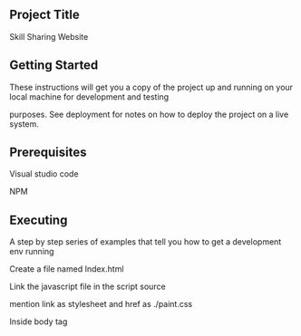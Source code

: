 ## Project Title

Skill Sharing Website

## Getting Started

These instructions will get you a copy of the project up and running on your local machine for development and testing 

purposes. See deployment for notes on how to deploy the project on a live system.

## Prerequisites

Visual studio code

NPM

## Executing

A step by step series of examples that tell you how to get a development env running

Create a file named Index.html 

Link the javascript file in the script source

mention link as stylesheet and href as ./paint.css

Inside body tag <script> tag is used and createPaint(document.body) is given 
  
close the body.

All reference paths are mentioned inside the file all.d.ts

Total controls functionality is given in the file controls.js

For the purpose type scripting, files are extended with .ts

Typescript controls are mentioned in controls.ts

Functions.js file represents the internal and external functionality of thew application, as it accepts various features.

Similarly Functions.ts represents typescript functionality in the webpage.

Paint.css file represents the designing part, (i.e) the layout design.

Paint.js file links the functionality with the application.

Paint.ts is a type script file that will enable the browser to execute the designs.

Run.js file will take in all the parameters and functions as in total and allows the index file to run the tasks.

Tools.js is a file that will allow the user to dynamically choose the required tools seperately.

Tools.ts is a typescript file which automatically allow the user to select tools seperately.

Break down into end to end tests

Used for testing the code to be properly executed in multiple browsers, and if they are compatible or not.

## Authors
Marijn Haverbeke

## Acknowledgments

Hat tip to anyone whose code was used

Inspiration

etc
